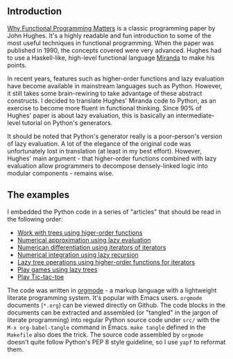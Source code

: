 ## Introduction

[Why Functional Programming Matters](https://www.cs.kent.ac.uk/people/staff/dat/miranda/whyfp90.pdf) is a classic programming paper by John Hughes. It's a highly readable and fun introduction to some of the most useful techniques in functional programming. When the paper was published in 1990, the concepts covered were very advanced. Hughes had to use a Haskell-like, high-level functional language [Miranda](https://en.wikipedia.org/wiki/Miranda_(programming_language)) to make his points. 

In recent years, features such as higher-order functions and lazy evaluation have become available in mainstream languages such as Python. However, it still takes some brain-rewiring to take advantage of these abstract constructs. I decided to translate Hughes' Miranda code to Python, as an exercise to become more fluent in functional thinking. Since 90% of Hughes' paper is about lazy evaluation, this is basically an intermediate-level tutorial on Python's generators.

It should be noted that Python's generator really is a poor-person's version of lazy evaluation. A lot of the elegance of the original code was unfortunately lost in translation (at least in my best effort). However, Hughes' main argument - that higher-order functions combined with lazy evaluation allow programmers to decompose densely-linked logic into modular components - remains wise.

## The examples

I embedded the Python code in a series of "articles" that should be read in the following order:

- [Work with trees using higer-order functions](org/foldtree.org)
- [Numerical approximation using lazy evaluation](org/newton.org)
- [Numerican differentiation using iterators of iterators](org/diff.org)
- [Numerical integration using lazy recursion](org/integration.org)
- [Lazy tree operations using higher-order functions for iterators](org/lazy_tree.org)
- [Play games using lazy trees](org/game.org)
- [Play Tic-tac-toe](org/tic_tac_toe.org)

The code was written in [orgmode](https://orgmode.org) - a markup language with a lightweight literate programming system. It's popular with Emacs users. `orgmode` documents (`*.org`) can be viewed directly on Github. The code blocks in the documents can be extracted and assembled (or "tangled" in the jargon of literate programming) into regular Python source code under `src/` with the `M-x org-babel-tangle` command in Emacs. `make tangle` defined in the `Makefile` also does the trick. The source code assembled by `orgmode` doesn't quite follow Python's PEP 8 style guideline, so I use `yapf` to reformat them.
